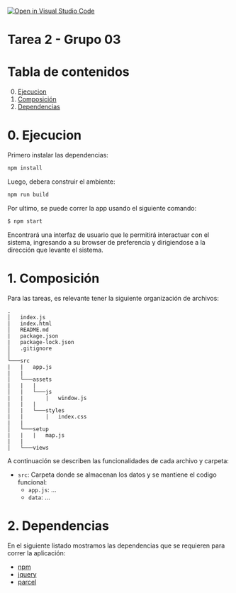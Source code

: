 [![Open in Visual Studio Code](https://classroom.github.com/assets/open-in-vscode-f059dc9a6f8d3a56e377f745f24479a46679e63a5d9fe6f495e02850cd0d8118.svg)](https://classroom.github.com/online_ide?assignment_repo_id=7454953&assignment_repo_type=AssignmentRepo)
# Tarea 2 - Grupo 03

# Tabla de contenidos
0. [Ejecucion](#ejecucion)
1. [Composición](#composicion)
2. [Dependencias](#dependencias)

# 0. Ejecucion<a id="ejecucion"></a>

Primero instalar las dependencias:

```sh
npm install
```

Luego, debera construir el ambiente:

```sh
npm run build
```

Por ultimo, se puede correr la app usando el siguiente comando:

```sh
$ npm start
```

Encontrará una interfaz de usuario que le permitirá interactuar con el sistema, ingresando a su browser de preferencia y dirigiendose a la dirección que levante el sistema.


# 1. Composición<a id="composicion"></a>

Para las tareas, es relevante tener la siguiente organización de archivos:

```
.
│   index.js
|   index.html
│   README.md
|   package.json
|   package-lock.json
│   .gitignore
│
└───src
|   |   app.js
|   |
│   └───assets
|   |   |  
│   |   └───js
|   |       |   window.js
|   |   |
│   |   └───styles
|   |       |   index.css
|   |
│   └───setup
|   |   |   map.js
|   |
│   └───views
```

A continuación se describen las funcionalidades de cada archivo y carpeta:
- `src`: Carpeta donde se almacenan los datos y se mantiene el codigo funcional:
    - `app.js`: ...
    - `data`: ...


# 2. Dependencias<a id="dependencias"></a>

En el siguiente listado mostramos las dependencias que se requieren para correr la aplicación:

 * [npm](https://www.npmjs.com/)
 * [jquery](https://jquery.com/)
 * [parcel](https://parceljs.org/)
